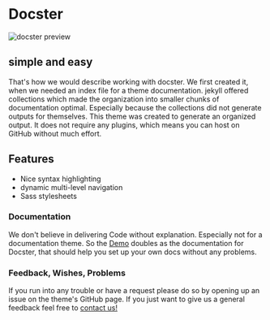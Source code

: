 # Docster
![docster preview](https://raw.githubusercontent.com/DigitalMindCH/docster-jekyll-theme/gh-pages/img/docster_preview.jpg)

## simple and easy
That's how we would describe working with docster.
We first created it, when we needed an index file for a theme documentation. jekyll offered collections which made the organization into smaller chunks of documentation optimal. Especially because the collections did not generate outputs for themselves.
This theme was created to generate an organized output. It does not require any plugins, which means you can host on GitHub without much effort.

## Features
* Nice syntax highlighting
* dynamic multi-level navigation
* Sass stylesheets

### Documentation
We don't believe in delivering Code without explanation. Especially not for a documentation theme. So the [Demo](http://digitalmind.ch/themes/docster-jekyll-theme/demo/) doubles as the documentation for Docster, that should help you set up your own docs without any problems.

### Feedback, Wishes, Problems
If you run into any trouble or have a request please do so by opening up an issue on the theme's GitHub page.
If you just want to give us a general feedback feel free to [contact us!](http://digitalmind.ch/contact/)
